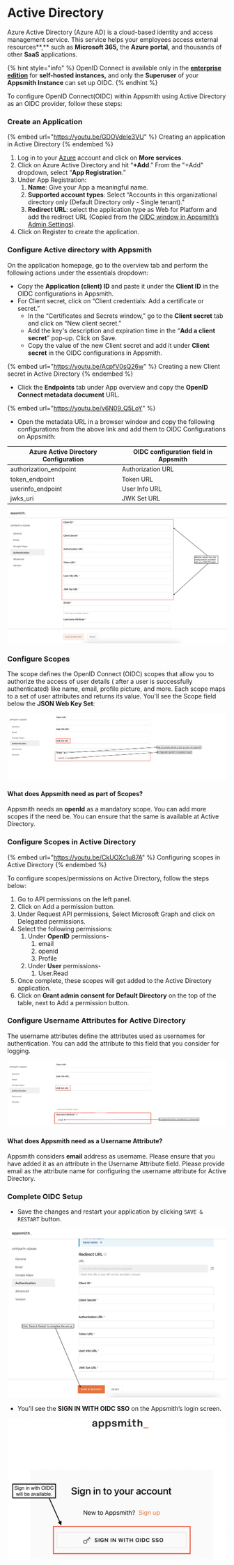 # Active Directory

Azure Active Directory (Azure AD) is a cloud-based identity and access management service. This service helps your employees access external resources\*\*,\*\* such as **Microsoft 365,** the **Azure portal,** and thousands of other **SaaS** applications.

{% hint style="info" %}
OpenID Connect is available only in the [**enterprise edition**](https://www.appsmith.com/pricing) for **self-hosted instances,** and only the **Superuser** of your **Appsmith Instance** can set up OIDC.
{% endhint %}

To configure OpenID Connect(OIDC) within Appsmith using Active Directory as an OIDC provider, follow these steps:

### Create an Application

{% embed url="https://youtu.be/GDOVdeIe3VU" %}
Creating an application in Active Directory
{% endembed %}

1. Log in to your [Azure](https://portal.azure.com/#allservices) account and click on **More services**.
2. Click on Azure Active Directory and hit “**+Add**.” From the "+Add" dropdown, select “**App Registration**.”
3. Under App Registration:
   1. **Name**: Give your App a meaningful name.
   2. **Supported account types**: Select “Accounts in this organizational directory only (Default Directory only - Single tenant)."
   3. **Redirect URL**: select the application type as Web for Platform and add the redirect URL (Copied from the [OIDC window in Appsmith’s Admin Settings](./#capture-redirect-url-for-sso-configuration)).
4. Click on Register to create the application.

### Configure Active directory with Appsmith

On the application homepage, go to the overview tab and perform the following actions under the essentials dropdown:

* Copy the **Application (client) ID** and paste it under the **Client ID** in the OIDC configurations in Appsmith.
* For Client secret, click on “Client credentials: Add a certificate or secret.”
  * In the “Certificates and Secrets window,” go to the **Client secret** tab and click on “New client secret.”
  * Add the key's description and expiration time in the “**Add a client secret**” pop-up. Click on Save.
  * Copy the value of the new Client secret and add it under **Client secret** in the OIDC configurations in Appsmith.

{% embed url="https://youtu.be/AcpfV0sQ26w" %}
Creating a new Client secret in Active Directory
{% endembed %}

* Click the **Endpoints** tab under App overview and copy the **OpenID Connect metadata document** URL.

{% embed url="https://youtu.be/v6N09_Q5LoY" %}

* Open the metadata URL in a browser window and copy the following configurations from the above link and add them to OIDC Configurations on Appsmith:

| **Azure Active Directory Configuration** | **OIDC configuration field in Appsmith** |
| ---------------------------------------- | ---------------------------------------- |
| authorization\_endpoint                  | Authorization URL                        |
| token\_endpoint                          | Token URL                                |
| userinfo\_endpoint                       | User Info URL                            |
| jwks\_uri                                | JWK Set URL                              |

![Appsmith - OIDC Setup](../../../../../../.gitbook/assets/Appsmith-Admin-Settings-Authentication-OIDC-Setup.png)

### Configure Scopes

The scope defines the OpenID Connect (OIDC) scopes that allow you to authorize the access of user details ( after a user is successfully authenticated) like name, email, profile picture, and more. Each scope maps to a set of user attributes and returns its value. You'll see the Scope field below the **JSON Web Key Set**:

![Configure Scope(s) at Appsmith](../../../../../../.gitbook/assets/Appsmith-Scope-Field.png)

#### What does Appsmith need as part of Scopes?

Appsmith needs an **openId** as a mandatory scope. You can add more scopes if the need be. You can ensure that the same is available at Active Directory.

### Configure Scopes in Active Directory

{% embed url="https://youtu.be/CkUOXc1u87A" %}
Configuring scopes in Active Directory
{% endembed %}

To configure scopes/permissions on Active Directory, follow the steps below:

1. Go to API permissions on the left panel.
2. Click on Add a permission button.
3. Under Request API permissions, Select Microsoft Graph and click on Delegated permissions.
4. Select the following permissions:
   1. Under **OpenID** permissions-
      1. email
      2. openid
      3. Profile
   2. Under **User** permissions-
      1. User.Read
5. Once complete, these scopes will get added to the Active Directory application.
6. Click on **Grant admin consent for Default Directory** on the top of the table, next to Add a permission button.

### Configure Username Attributes for Active Directory

The username attributes define the attributes used as usernames for authentication. You can add the attribute to this field that you consider for logging.

![Appsmith Username Attribute](../../../../../../.gitbook/assets/Appsmith-UsernameAttribute-Field.png)

#### What does Appsmith need as a Username Attribute?

Appsmith considers **email** address as username. Please ensure that you have added it as an attribute in the Username Attribute field. Please provide email as the attribute name for configuring the username attribute for Active Directory.

### Complete OIDC Setup

* Save the changes and restart your application by clicking `SAVE & RESTART` button.

![Click on the "SAVE & RESTART" button to complete the setup](../../../../../../.gitbook/assets/Appsmith-OIDC-Setup-Complete.png)

* You’ll see the **SIGN IN WITH OIDC SSO** on the Appsmith’s login screen.

![SIGN IN WITH OIDC SSO - Available on Login Screen](../../../../../../.gitbook/assets/Appsmith-SSO-OIDC-Available.png)
